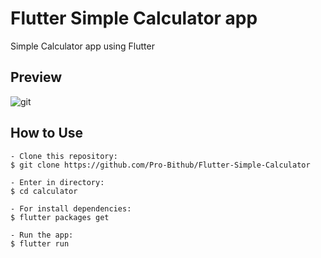 # Flutter Simple Calculator app
Simple Calculator app using Flutter

## Preview
![git](https://user-images.githubusercontent.com/91388754/169571040-33d3597e-83d8-4737-925c-e311dffd9373.gif)

## How to Use
   ```   
   - Clone this repository:
   $ git clone https://github.com/Pro-Bithub/Flutter-Simple-Calculator

   - Enter in directory:
   $ cd calculator

   - For install dependencies:
   $ flutter packages get

   - Run the app: 
   $ flutter run
   ```
